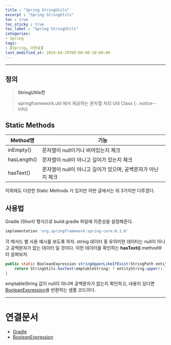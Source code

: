 ```yaml
---
title : "Spring StringUtils"
excerpt : "Spring StringUtils"
toc : true
toc_sticky : true
toc_label : "Spring StringUtils"
categories:
- Spring
tags:
- [Spring, 미완료]
last_modified_at: 2024-04-29T08:00:00-10:00:00
---
```

  
---
  
## 정의
> **StringUtils란**  
>
> springframework.util 에서 제공하는 문자열 처리 Util Class 
{: .notice--info}  
  
## Static Methods

| Method명     | 기능                                   |
| ----------- | ------------------------------------ |
| inEmpty()   | 문자열이 null이거나 비어있는지 체크                |
| hasLength() | 문자열이 null이 아니고 길이가 있는지 체크            |
| hasText()   | 문자열이 null이 아니고 길이가 있으며, 공백문자가 아닌지 체크 |
이외에도 다양한 Static Methods 가 있지만 이번 글에서는 위 3가지만 다루겠다.
  
## 사용법
Gradle (Short) 형식으로 build.gradle 파일에 의존성을 설정해준다.
  
```groovy
implementation 'org.springframework:spring-core:6.1.6'
```

각 메서드 별 사용 예시를 보도록 하자.
string 데이터 중 유의미한 데이터는 null이 아니고 공백문자가 없는 데이터 일 것이다. 이런 데이터를 확인하는 **hasText()** method부터 살펴보자.
  
```java
public static BooleanExpression stringUpperLikeIfExist(StringPath entityString, String emptableString) {  
    return StringUtils.hasText(emptableString) ? entityString.upper().like(emptiableString) : null;  
}
```
emptableString 값이 null이 아니며 공백문자가 없는지 확인하고, 내용이 있다면 [BooleanExpression](../../jpa/jpa-BooleanExpression)을 반환하는 샘플 코드이다.
  
---
  
# 연결문서
- [Gradle](../../build/build-Gradle)
- [BooleanExpression](../../jpa/jpa-BooleanExpression)
